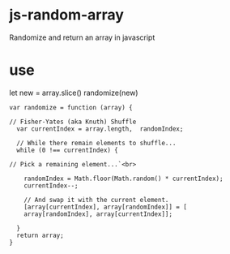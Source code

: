 # js-random-array
Randomize and return an array in javascript

# use
  let new = array.slice()
  randomize(new)
  
`var randomize = function (array) {`<br>

`// Fisher-Yates (aka Knuth) Shuffle`<br>
`  var currentIndex = array.length,  randomIndex;`<br>

`  // While there remain elements to shuffle...`<br>
`  while (0 !== currentIndex) {`<br>

    // Pick a remaining element...`<br>
`    randomIndex = Math.floor(Math.random() * currentIndex);`<br>
`    currentIndex--;`<br>

`    // And swap it with the current element.`<br>
`    [array[currentIndex], array[randomIndex]] = [`<br>
`    array[randomIndex], array[currentIndex]];`<br>

`  }`<br>
`  return array;`<br>
`}`<br>
